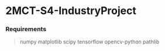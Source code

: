 # 2MCT-S4-IndustryProject

### Requirements

>numpy matplotlib scipy tensorflow opencv-python pathlib
